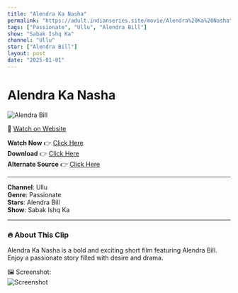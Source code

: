 ```yaml
---
title: "Alendra Ka Nasha"
permalink: "https://adult.indianseries.site/movie/Alendra%20Ka%20Nasha"
tags: ["Passionate", "Ullu", "Alendra Bill"]
show: "Sabak Ishq Ka"
channel: "Ullu"
star: ["Alendra Bill"]
layout: post
date: "2025-01-01"
---
```


# Alendra Ka Nasha

![Alendra Bill](https://shorts.desisins.com/wp-content/uploads/2024/11/Alendra-bill-Ullu-Sabak-Isha-Ka-DesiSins.com_.jpg)

🔗 [Watch on Website](https://adult.indianseries.site/movie/Alendra%20Ka%20Nasha)

**Watch Now** 👉 [Click Here](https://adult.indianseries.site/movie/Alendra%20Ka%20Nasha)  
**Download** 👉 [Click Here](https://adult.indianseries.site/movie/Alendra%20Ka%20Nasha)  
**Alternate Source** 👉 [Click Here](https://adult.indianseries.site/movie/Alendra%20Ka%20Nasha)

---

**Channel**: Ullu  
**Genre**: Passionate  
**Stars**: Alendra Bill  
**Show**: Sabak Ishq Ka

---

### 🔥 About This Clip

Alendra Ka Nasha is a bold and exciting short film featuring Alendra Bill. Enjoy a passionate story filled with desire and drama.
 
🖼️ Screenshot:  
![Screenshot](https://shorts.desisins.com/wp-content/uploads/2024/11/Alendra-bill-Ullu-Sabak-Isha-Ka-DesiSins.com_.jpg)
